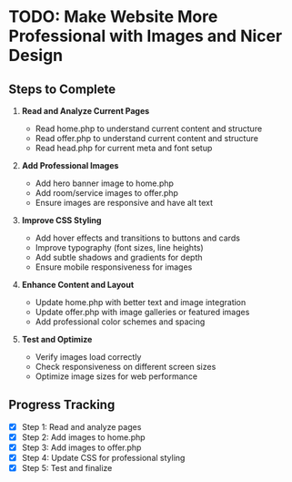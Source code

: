 # TODO: Make Website More Professional with Images and Nicer Design

## Steps to Complete

1. **Read and Analyze Current Pages**
   - Read home.php to understand current content and structure
   - Read offer.php to understand current content and structure
   - Read head.php for current meta and font setup

2. **Add Professional Images**
   - Add hero banner image to home.php
   - Add room/service images to offer.php
   - Ensure images are responsive and have alt text

3. **Improve CSS Styling**
   - Add hover effects and transitions to buttons and cards
   - Improve typography (font sizes, line heights)
   - Add subtle shadows and gradients for depth
   - Ensure mobile responsiveness for images

4. **Enhance Content and Layout**
   - Update home.php with better text and image integration
   - Update offer.php with image galleries or featured images
   - Add professional color schemes and spacing

5. **Test and Optimize**
   - Verify images load correctly
   - Check responsiveness on different screen sizes
   - Optimize image sizes for web performance

## Progress Tracking
- [x] Step 1: Read and analyze pages
- [x] Step 2: Add images to home.php
- [x] Step 3: Add images to offer.php
- [x] Step 4: Update CSS for professional styling
- [x] Step 5: Test and finalize
